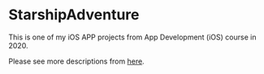 # StarshipAdventure

This is one of my iOS APP projects from App Development (iOS) course in 2020.

Please see more descriptions from [here](https://enyalqy.github.io/digital_portfolio/portfolio_details_ios.html).
